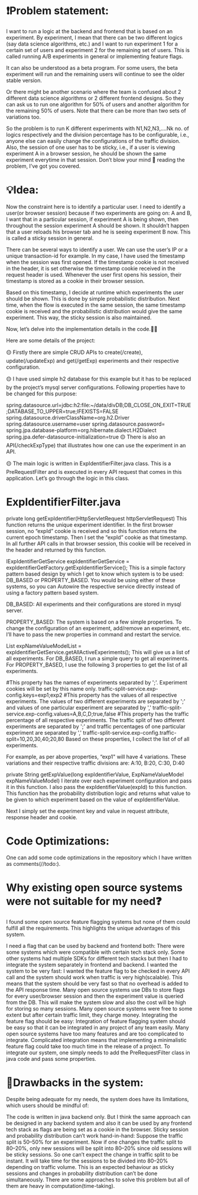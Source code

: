# ❗Problem statement:
I want to run a logic at the backend and frontend that is based on an experiment. By experiment, I mean that there can be two different logics (say data science algorithms, etc.) and I want to run experiment 1 for a certain set of users and experiment 2 for the remaining set of users. This is called running A/B experiments in general or implementing feature flags.

It can also be understood as a beta program. For some users, the beta experiment will run and the remaining users will continue to see the older stable version.

Or there might be another scenario where the team is confused about 2 different data science algorithms or 2 different frontend designs. So they can ask us to run one algorithm for 50% of users and another algorithm for the remaining 50% of users. Note that there can be more than two sets of variations too.

So the problem is to run K different experiments with N1,N2,N3,….Nk no. of logics respectively and the division percentage has to be configurable, i.e., anyone else can easily change the configurations of the traffic division. Also, the session of one user has to be sticky, i.e., if a user is viewing experiment A in a browser session, he should be shown the same experiment everytime in that session. Don’t blow your mind 🤯 reading the problem, I’ve got you covered.

# 💡Idea:
Now the constraint here is to identify a particular user. I need to identify a user(or browser session) because if two experiments are going on: A and B, I want that in a particular session, if experiment A is being shown, then throughout the session experiment A should be shown. It shouldn’t happen that a user reloads his browser tab and he is seeing experiment B now. This is called a sticky session in general.

There can be several ways to identify a user. We can use the user’s IP or a unique transaction-id for example. In my case, I have used the timestamp when the session was first opened. If the timestamp cookie is not received in the header, it is set otherwise the timestamp cookie received in the request header is used. Whenever the user first opens his session, their timestamp is stored as a cookie in their browser session.

Based on this timestamp, I decide at runtime which experiments the user should be shown. This is done by simple probabilistic distribution. Next time, when the flow is executed in the same session, the same timestamp cookie is received and the probabilistic distribution would give the same experiment. This way, the sticky session is also maintained.

Now, let’s delve into the implementation details in the code.🧑‍💻


Here are some details of the project:

🟡 Firstly there are simple CRUD APIs to create(/create), update(/updateExp) and get(/getExp) experiments and their respective configuration.

🟡 I have used simple h2 database for this example but it has to be replaced by the project’s mysql server configurations. Following properties have to be changed for this purpose:

spring.datasource.url=jdbc:h2:file:~/data/divDB;DB_CLOSE_ON_EXIT=TRUE;DATABASE_TO_UPPER=true;IFEXISTS=FALSE
spring.datasource.driverClassName=org.h2.Driver
spring.datasource.username=user
spring.datasource.password=
spring.jpa.database-platform=org.hibernate.dialect.H2Dialect
spring.jpa.defer-datasource-initialization=true
🟡 There is also an API(/checkExpType) that illustrates how one can use the experiment in an API.

🟡 The main logic is written in ExpIdentifierFilter.java class. This is a PreRequestFilter and is executed in every API request that comes in this application. Let’s go through the logic in this class.

# ExpIdentifierFilter.java
private long getExpIdentifier(HttpServletRequest httpServletRequest)
This function returns the unique experiment identifier. In the first browser session, no “expId” cookie is received and so this function returns the current epoch timestamp. Then I set the “expId” cookie as that timestamp. In all further API calls in that browser session, this cookie will be received in the header and returned by this function.

IExpIdentifierGetService expIdentifierGetService = expIdentifierGetFactory.getExpIdentifierService();
This is a simple factory pattern based design by which I get to know which system is to be used: DB_BASED or PROPERTY_BASED. You would be using either of these systems, so you can Autowire the respective service directly instead of using a factory pattern based system.

DB_BASED: All experiments and their configurations are stored in mysql server.

PROPERTY_BASED: The system is based on a few simple properties. To change the configuration of an experiment, add/remove an experiment, etc. I’ll have to pass the new properties in command and restart the service.

List<ExpNameValueModel> expNameValueModelList = expIdentifierGetService.getAllActiveExperiments();
This will give us a list of all experiments. For DB_BASED, I run a simple query to get all experiments. For PROPERTY_BASED, I use the following 3 properties to get the list of all experiments.

#This property has the names of experiments separated by ';'. Experiment cookies will be set by this name only.
traffic-split-service.exp-config.keys=exp1;exp2
#This property has the values of all respective experiments. The values of two different experiments are separated by ';' and values of one particular experiment are separated by ','
traffic-split-service.exp-config.values=A,B,C,D;true,false
#This property has the traffic percentage of all respective experiments. The traffic split of two different experiments are separated by ';' and traffic percentages of one particular experiment are separated by ','
traffic-split-service.exp-config.traffic-split=10,20,30,40;20,80
Based on these properties, I collect the list of of all experiments.

For example, as per above properties, “exp1" will have 4 variations. These variations and their respective traffic divisions are: A:10, B:20, C:30, D:40

private String getExpValue(long expIdentifierValue, ExpNameValueModel expNameValueModel)
I iterate over each experiment configuration and pass it in this function. I also pass the expIdentifierValue(expId) to this function. This function has the probability distribution logic and returns what value to be given to which experiment based on the value of expIdentifierValue.

Next I simply set the experiment key and value in request attribute, response header and cookie.

# Code Optimizations:
One can add some code optimizations in the repository which I have written as comments(//todo:).

# Why existing open source systems were not suitable for my need❓
I found some open source feature flagging systems but none of them could fulfill all the requirements. This highlights the unique advantages of this system.

I need a flag that can be used by backend and frontend both: There were some systems which were compatible with certain tech stack only. Some other systems had multiple SDKs for different tech stacks but then I had to integrate the system separately in frontend and backend.
I wanted the system to be very fast: I wanted the feature flag to be checked in every API call and the system should work when traffic is very high(scalable). This means that the system should be very fast so that no overhead is added to the API response time. Many open source systems use DBs to store flags for every user/browser session and then the experiment value is queried from the DB. This will make the system slow and also the cost will be high for storing so many sessions.
Many open source systems were free to some extent but after certain traffic limit, they charge money.
Integrating the feature flag should be easy: Integration of feature flagging system should be easy so that it can be integrated in any project of any team easily. Many open source systems have too many features and are too complicated to integrate. Complicated integration means that implementing a minimalistic feature flag could take too much time in the release of a project. To integrate our system, one simply needs to add the PreRequestFilter class in java code and pass some properties.

# 🧐Drawbacks in the system:
Despite being adequate for my needs, the system does have its limitations, which users should be mindful of:

The code is written in java backend only. But I think the same approach can be designed in any backend system and also it can be used by any frontend tech stack as flags are being set as a cookie in the browser.
Sticky session and probability distribution can’t work hand-in-hand: Suppose the traffic split is 50–50% for an experiment. Now if one changes the traffic split to 80–20%, only new sessions will be split into 80–20% since old sessions will be sticky sessions. So one can’t expect the change in traffic split to be instant. It will take time for the sessions to be divided into 80–20% depending on traffic volume. This is an expected behaviour as sticky sessions and changes in probability distribution can’t be done simultaneously. There are some approaches to solve this problem but all of them are heavy in computation(time-taking).



